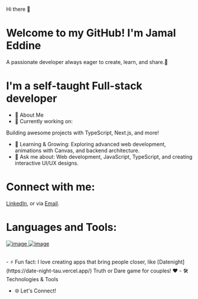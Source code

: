 Hi there 👋
<br/>
# Welcome to my GitHub! I'm Jamal Eddine
A passionate developer always eager to create, learn, and share.🌟
<br/>
# I'm a self-taught Full-stack developer
- 🚀 About Me
- 🔭 Currently working on:

Building awesome projects with TypeScript, Next.js, and more!
- 🌱 Learning & Growing:
Exploring advanced web development, animations with Canvas, and backend architecture.
- 💬 Ask me about:
Web development, JavaScript, TypeScript, and creating interactive UI/UX designs.
# Connect with me:
[LinkedIn](https://www.linkedin.com/in/jamal-ddine-benrahmoune-038942339/), or via [Email](benrahmounjamaleddine@gamil.com).
<br/>
# Languages and Tools:
[![image](https://github.com/user-attachments/assets/3514fa31-5d5f-48aa-8ac3-637cb7545b0d)
](https://www.typescriptlang.org/)
[![image](https://github.com/user-attachments/assets/bec5a695-1b70-470d-84bd-d4b60dc3cf0f)](https://www.javascript.com/)



<br/>
- ⚡ Fun fact:
I love creating apps that bring people closer, like [Datenight](https://date-night-tau.vercel.app/) Truth or Dare game for couples! ❤️
- 🛠️ Technologies & Tools







- 🌐 Let's Connect!
